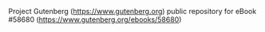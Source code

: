 Project Gutenberg (https://www.gutenberg.org) public repository for
eBook #58680 (https://www.gutenberg.org/ebooks/58680)
